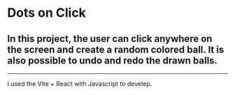 # Dots on Click

## In this project, the user can click anywhere on the screen and create a random colored ball. It is also possible to undo and redo the drawn balls.

---

I used the Vite + React with Javascript to develep.


